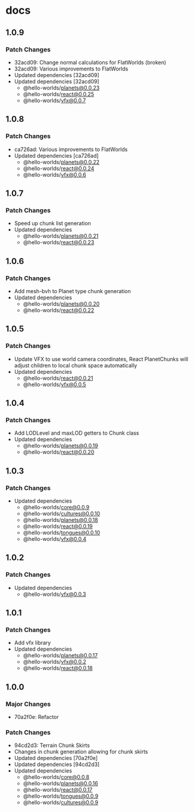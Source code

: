 # docs

## 1.0.9

### Patch Changes

- 32acd09: Change normal calculations for FlatWorlds (broken)
- 32acd09: Various improvements to FlatWorlds
- Updated dependencies [32acd09]
- Updated dependencies [32acd09]
  - @hello-worlds/planets@0.0.23
  - @hello-worlds/react@0.0.25
  - @hello-worlds/vfx@0.0.7

## 1.0.8

### Patch Changes

- ca726ad: Various improvements to FlatWorlds
- Updated dependencies [ca726ad]
  - @hello-worlds/planets@0.0.22
  - @hello-worlds/react@0.0.24
  - @hello-worlds/vfx@0.0.6

## 1.0.7

### Patch Changes

- Speed up chunk list generation
- Updated dependencies
  - @hello-worlds/planets@0.0.21
  - @hello-worlds/react@0.0.23

## 1.0.6

### Patch Changes

- Add mesh-bvh to Planet type chunk generation
- Updated dependencies
  - @hello-worlds/planets@0.0.20
  - @hello-worlds/react@0.0.22

## 1.0.5

### Patch Changes

- Update VFX to use world camera coordinates, React PlanetChunks will adjust children to local chunk space automatically
- Updated dependencies
  - @hello-worlds/react@0.0.21
  - @hello-worlds/vfx@0.0.5

## 1.0.4

### Patch Changes

- Add LODLevel and maxLOD getters to Chunk class
- Updated dependencies
  - @hello-worlds/planets@0.0.19
  - @hello-worlds/react@0.0.20

## 1.0.3

### Patch Changes

- Updated dependencies
  - @hello-worlds/core@0.0.9
  - @hello-worlds/cultures@0.0.10
  - @hello-worlds/planets@0.0.18
  - @hello-worlds/react@0.0.19
  - @hello-worlds/tongues@0.0.10
  - @hello-worlds/vfx@0.0.4

## 1.0.2

### Patch Changes

- Updated dependencies
  - @hello-worlds/vfx@0.0.3

## 1.0.1

### Patch Changes

- Add vfx library
- Updated dependencies
  - @hello-worlds/planets@0.0.17
  - @hello-worlds/vfx@0.0.2
  - @hello-worlds/react@0.0.18

## 1.0.0

### Major Changes

- 70a2f0e: Refactor

### Patch Changes

- 94cd2d3: Terrain Chunk Skirts
- Changes in chunk generation allowing for chunk skirts
- Updated dependencies [70a2f0e]
- Updated dependencies [94cd2d3]
- Updated dependencies
  - @hello-worlds/core@0.0.8
  - @hello-worlds/planets@0.0.16
  - @hello-worlds/react@0.0.17
  - @hello-worlds/tongues@0.0.9
  - @hello-worlds/cultures@0.0.9
